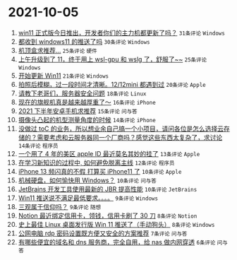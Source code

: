 # 2021-10-05

1. [win11 正式版今日推出，开发者你们的主力机都更新了吗？](https://www.v2ex.com/t/805929) `31条评论` `Windows`
1. [都收到 windows11 的推送了吗](https://www.v2ex.com/t/805915) `30条评论` `Windows`
1. [机顶盒求推荐...](https://www.v2ex.com/t/805916) `25条评论` `硬件`
1. [上午升级到了 11，终于用上 wsl-gpu 和 wslg 了，舒服了~~](https://www.v2ex.com/t/805938) `25条评论` `Windows`
1. [开始更新 Win11](https://www.v2ex.com/t/805927) `21条评论` `Windows`
1. [拍照后模糊，过一段时间才清晰。12/12mini 都遇到过](https://www.v2ex.com/t/805965) `20条评论` `Apple`
1. [请教下老哥们，服务器安全问题](https://www.v2ex.com/t/805940) `18条评论` `Linux`
1. [现在的旗舰机真是越来越厚重了～](https://www.v2ex.com/t/805935) `16条评论` `iPhone`
1. [2021 下半年安卓手机求推荐](https://www.v2ex.com/t/805951) `15条评论` `问与答`
1. [摄像头凸起的机型测量角度的时候](https://www.v2ex.com/t/805945) `14条评论` `iPhone`
1. [没做过 toC 的业务，所以想业余自己搞一个小项目，请问各位是怎么选择云存储的？需要考虑和云服务器同一个厂商吗？感觉这些东西太复杂了，求讨论](https://www.v2ex.com/t/805941) `14条评论` `程序员`
1. [一个用了 4 年的美区 apple ID 最近莫名其妙的挂了](https://www.v2ex.com/t/805947) `13条评论` `Apple`
1. [在学习新知识的过程中, 如何避免脱离主线](https://www.v2ex.com/t/805953) `12条评论` `程序员`
1. [iPhone 13 频闪真的不假 打算买 iPhone11 了](https://www.v2ex.com/t/805976) `10条评论` `Apple`
1. [机械硬盘，如何愉快用 Windows？](https://www.v2ex.com/t/805963) `10条评论` `问与答`
1. [JetBrains 开发工具使用最新的 JBR 提高性能](https://www.v2ex.com/t/805934) `10条评论` `JetBrains`
1. [Win11 推送说不满足最低要求。。。。](https://www.v2ex.com/t/805975) `9条评论` `Windows`
1. [三观属于信仰吗？](https://www.v2ex.com/t/805960) `9条评论` `随想`
1. [Notion 最近绑定信用卡，领钱，信用卡刷了 30 刀](https://www.v2ex.com/t/805950) `8条评论` `Notion`
1. [史上最佳 Linux 桌面发行版 Win 11 推送了（手动狗头）](https://www.v2ex.com/t/805917) `8条评论` `Windows`
1. [公网电脑 rdp 密码设置既方便又安全的方案推荐](https://www.v2ex.com/t/805924) `7条评论` `问与答`
1. [有哪些便宜的域名和 dns 服务商，完全自用，给 nas 做内网穿透](https://www.v2ex.com/t/805968) `6条评论` `问与答`
